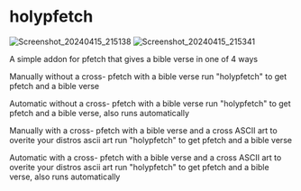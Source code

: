 # holypfetch

![Screenshot_20240415_215138](https://github.com/ty20070/holypfetch/assets/166963170/e2852722-57ce-4ed0-8bad-c10db6b6b889)
![Screenshot_20240415_215341](https://github.com/ty20070/holypfetch/assets/166963170/cd7ed334-a492-4cce-ac90-788fe7c8a8a8)

A simple addon for pfetch that gives a bible verse in one of 4 ways

Manually without a cross- pfetch with a bible verse run "holypfetch" to get pfetch and a bible verse

Automatic without a cross- pfetch with a bible verse run "holypfetch" to get pfetch and a bible verse, also runs automatically

Manually with a cross- pfetch with a bible verse and a cross ASCII art to overite your distros ascii art run "holypfetch" to get pfetch and a bible verse

Automatic with a cross- pfetch with a bible verse and a cross ASCII art to overite your distros ascii art run "holypfetch" to get pfetch and a bible verse, also runs automatically

